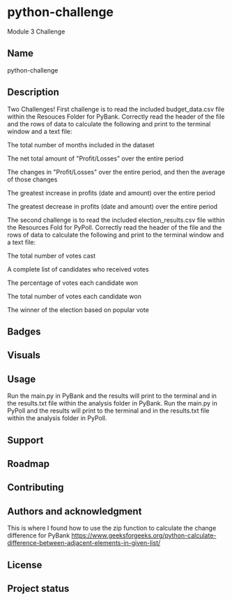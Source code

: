 # python-challenge
Module 3 Challenge

## Name
python-challenge
## Description
Two Challenges!
First challenge is to read the included budget_data.csv file within the Resouces Folder for PyBank.
Correctly read the header of the file and the rows of data to calculate the following and print to the terminal window and a text file:

The total number of months included in the dataset

The net total amount of "Profit/Losses" over the entire period

The changes in "Profit/Losses" over the entire period, and then the average of those changes

The greatest increase in profits (date and amount) over the entire period

The greatest decrease in profits (date and amount) over the entire period


The second challenge is to read the included election_results.csv file within the Resources Fold for PyPoll.
Correctly read the header of the file and the rows of data to calculate the following and print to the terminal window and a text file:

The total number of votes cast

A complete list of candidates who received votes

The percentage of votes each candidate won

The total number of votes each candidate won

The winner of the election based on popular vote

## Badges

## Visuals

## Usage
Run the main.py in PyBank and the results will print to the terminal and in the results.txt file within the analysis folder in PyBank. 
Run the main.py in PyPoll and the results will print to the terminal and in the results.txt file within the analysis folder in PyPoll. 

## Support

## Roadmap

## Contributing

## Authors and acknowledgment
This is where I found how to use the zip function to calculate the change difference for PyBank
https://www.geeksforgeeks.org/python-calculate-difference-between-adjacent-elements-in-given-list/

## License

## Project status









